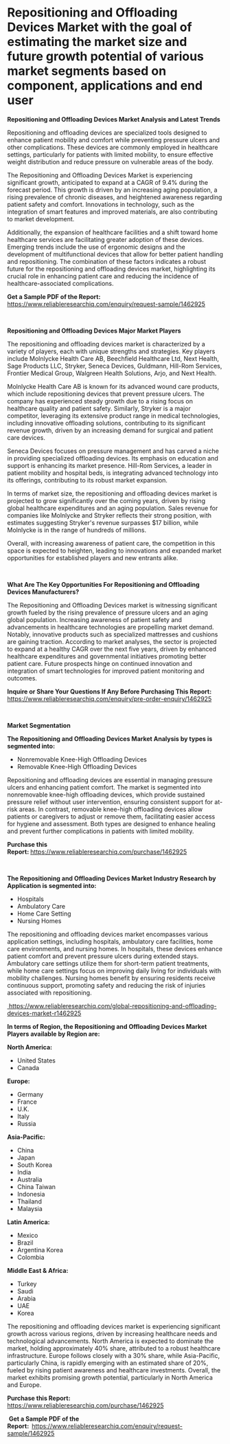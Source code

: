 <p><h1>Repositioning and Offloading Devices Market with the goal of estimating the market size and future growth potential of various market segments based on component, applications and end user</h1></p><p><strong>Repositioning and Offloading Devices Market Analysis and Latest Trends</strong></p>
<p><p>Repositioning and offloading devices are specialized tools designed to enhance patient mobility and comfort while preventing pressure ulcers and other complications. These devices are commonly employed in healthcare settings, particularly for patients with limited mobility, to ensure effective weight distribution and reduce pressure on vulnerable areas of the body.</p><p>The Repositioning and Offloading Devices Market is experiencing significant growth, anticipated to expand at a CAGR of 9.4% during the forecast period. This growth is driven by an increasing aging population, a rising prevalence of chronic diseases, and heightened awareness regarding patient safety and comfort. Innovations in technology, such as the integration of smart features and improved materials, are also contributing to market development.</p><p>Additionally, the expansion of healthcare facilities and a shift toward home healthcare services are facilitating greater adoption of these devices. Emerging trends include the use of ergonomic designs and the development of multifunctional devices that allow for better patient handling and repositioning. The combination of these factors indicates a robust future for the repositioning and offloading devices market, highlighting its crucial role in enhancing patient care and reducing the incidence of healthcare-associated complications.</p></p>
<p><strong>Get a Sample PDF of the Report:&nbsp;</strong> <a href="https://www.reliableresearchiq.com/enquiry/request-sample/1462925?utm_campaign=3370&utm_medium=2&utm_source=Github&utm_content=ia&utm_term=13042025&utm_id=repositioning-and-offloading-devices">https://www.reliableresearchiq.com/enquiry/request-sample/1462925</a></p>
<p>&nbsp;</p>
<p><strong>Repositioning and Offloading Devices Major Market Players</strong></p>
<p><p>The repositioning and offloading devices market is characterized by a variety of players, each with unique strengths and strategies. Key players include Molnlycke Health Care AB, Beechfield Healthcare Ltd, Next Health, Sage Products LLC, Stryker, Seneca Devices, Guldmann, Hill-Rom Services, Frontier Medical Group, Walgreen Health Solutions, Arjo, and Next Health.</p><p>Molnlycke Health Care AB is known for its advanced wound care products, which include repositioning devices that prevent pressure ulcers. The company has experienced steady growth due to a rising focus on healthcare quality and patient safety. Similarly, Stryker is a major competitor, leveraging its extensive product range in medical technologies, including innovative offloading solutions, contributing to its significant revenue growth, driven by an increasing demand for surgical and patient care devices.</p><p>Seneca Devices focuses on pressure management and has carved a niche in providing specialized offloading devices. Its emphasis on education and support is enhancing its market presence. Hill-Rom Services, a leader in patient mobility and hospital beds, is integrating advanced technology into its offerings, contributing to its robust market expansion.</p><p>In terms of market size, the repositioning and offloading devices market is projected to grow significantly over the coming years, driven by rising global healthcare expenditures and an aging population. Sales revenue for companies like Molnlycke and Stryker reflects their strong position, with estimates suggesting Stryker's revenue surpasses $17 billion, while Molnlycke is in the range of hundreds of millions.</p><p>Overall, with increasing awareness of patient care, the competition in this space is expected to heighten, leading to innovations and expanded market opportunities for established players and new entrants alike.</p></p>
<p>&nbsp;</p>
<p><strong>What Are The Key Opportunities For Repositioning and Offloading Devices Manufacturers?</strong></p>
<p><p>The Repositioning and Offloading Devices market is witnessing significant growth fueled by the rising prevalence of pressure ulcers and an aging global population. Increasing awareness of patient safety and advancements in healthcare technologies are propelling market demand. Notably, innovative products such as specialized mattresses and cushions are gaining traction. According to market analyses, the sector is projected to expand at a healthy CAGR over the next five years, driven by enhanced healthcare expenditures and governmental initiatives promoting better patient care. Future prospects hinge on continued innovation and integration of smart technologies for improved patient monitoring and outcomes.</p></p>
<p><strong>Inquire or Share Your Questions If Any Before Purchasing This Report:</strong> <a href="https://www.reliableresearchiq.com/enquiry/pre-order-enquiry/1462925?utm_campaign=3370&utm_medium=2&utm_source=Github&utm_content=ia&utm_term=13042025&utm_id=repositioning-and-offloading-devices">https://www.reliableresearchiq.com/enquiry/pre-order-enquiry/1462925</a></p>
<p>&nbsp;</p>
<p><strong>Market Segmentation</strong></p>
<p><strong>The Repositioning and Offloading Devices Market Analysis by types is segmented into:</strong></p>
<p><ul><li>Nonremovable Knee-High Offloading Devices</li><li>Removable Knee-High Offloading Devices</li></ul></p>
<p><p>Repositioning and offloading devices are essential in managing pressure ulcers and enhancing patient comfort. The market is segmented into nonremovable knee-high offloading devices, which provide sustained pressure relief without user intervention, ensuring consistent support for at-risk areas. In contrast, removable knee-high offloading devices allow patients or caregivers to adjust or remove them, facilitating easier access for hygiene and assessment. Both types are designed to enhance healing and prevent further complications in patients with limited mobility.</p></p>
<p><strong>Purchase this Report:&nbsp;</strong><a href="https://www.reliableresearchiq.com/purchase/1462925?utm_campaign=3370&utm_medium=2&utm_source=Github&utm_content=ia&utm_term=13042025&utm_id=repositioning-and-offloading-devices">https://www.reliableresearchiq.com/purchase/1462925</a></p>
<p>&nbsp;</p>
<p><strong>The Repositioning and Offloading Devices Market Industry Research by Application is segmented into:</strong></p>
<p><ul><li>Hospitals</li><li>Ambulatory Care</li><li>Home Care Setting</li><li>Nursing Homes</li></ul></p>
<p><p>The repositioning and offloading devices market encompasses various application settings, including hospitals, ambulatory care facilities, home care environments, and nursing homes. In hospitals, these devices enhance patient comfort and prevent pressure ulcers during extended stays. Ambulatory care settings utilize them for short-term patient treatments, while home care settings focus on improving daily living for individuals with mobility challenges. Nursing homes benefit by ensuring residents receive continuous support, promoting safety and reducing the risk of injuries associated with repositioning.</p></p>
<p><a href="https://www.reliableresearchiq.com/global-repositioning-and-offloading-devices-market-r1462925?utm_campaign=3370&utm_medium=2&utm_source=Github&utm_content=ia&utm_term=13042025&utm_id=repositioning-and-offloading-devices">&nbsp;https://www.reliableresearchiq.com/global-repositioning-and-offloading-devices-market-r1462925</a></p>
<p><strong>In terms of Region, the Repositioning and Offloading Devices Market Players available by Region are:</strong></p>
<p>
    <p> <strong> North America: </strong>
        <ul>
            <li>United States</li>
            <li>Canada</li>
        </ul>
        </p> 
    <p> <strong> Europe: </strong>
        <ul>
            <li>Germany</li>
            <li>France</li>
            <li>U.K.</li>
            <li>Italy</li>
            <li>Russia</li>
        </ul>
        </p> 
    <p> <strong> Asia-Pacific: </strong>
        <ul>
            <li>China</li>
            <li>Japan</li>
            <li>South Korea</li>
            <li>India</li>
            <li>Australia</li>
            <li>China Taiwan</li>
            <li>Indonesia</li>
            <li>Thailand</li>
            <li>Malaysia</li>
        </ul>
        </p> 
    <p> <strong> Latin America: </strong>
        <ul>
            <li>Mexico</li>
            <li>Brazil</li>
            <li>Argentina Korea</li>
            <li>Colombia</li>
        </ul>
        </p> 
    <p> <strong> Middle East & Africa: </strong>
        <ul>
            <li>Turkey</li>
            <li>Saudi</li>
            <li>Arabia</li>
            <li>UAE</li>
            <li>Korea</li>
        </ul>
    </p>
    </p>
<p><p>The repositioning and offloading devices market is experiencing significant growth across various regions, driven by increasing healthcare needs and technological advancements. North America is expected to dominate the market, holding approximately 40% share, attributed to a robust healthcare infrastructure. Europe follows closely with a 30% share, while Asia-Pacific, particularly China, is rapidly emerging with an estimated share of 20%, fueled by rising patient awareness and healthcare investments. Overall, the market exhibits promising growth potential, particularly in North America and Europe.</p></p>
<p><strong>Purchase this Report: </strong><a href="https://www.reliableresearchiq.com/purchase/1462925?utm_campaign=3370&utm_medium=2&utm_source=Github&utm_content=ia&utm_term=13042025&utm_id=repositioning-and-offloading-devices">https://www.reliableresearchiq.com/purchase/1462925</a></p>
<p>&nbsp;<strong>Get a Sample PDF of the Report:&nbsp;&nbsp;</strong><a href="https://www.reliableresearchiq.com/enquiry/request-sample/1462925?utm_campaign=3370&utm_medium=2&utm_source=Github&utm_content=ia&utm_term=13042025&utm_id=repositioning-and-offloading-devices">https://www.reliableresearchiq.com/enquiry/request-sample/1462925</a></p>
<p><strong></strong></p>
<p><p></p><p></p><p></p></p>